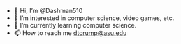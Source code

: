 - 👋 Hi, I’m @Dashman510
- 👀 I’m interested in computer science, video games, etc.
- 🌱 I’m currently learning computer science.
- 📫 How to reach me dtcrump@asu.edu

<!---
Dashman510/Dashman510 is a ✨ special ✨ repository because its `README.md` (this file) appears on your GitHub profile.
You can click the Preview link to take a look at your changes.
--->
